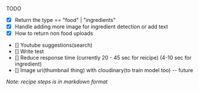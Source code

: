 TODO

- [x] Return the type == "food" | "ingredients"
- [x] Handle adding more image for ingredient detection or add text
- [x] How to return non food uploads
- [] Youtube suggestions(search)
- [] Write test
- [] Reduce response time (currently 20 - 45 sec for reicipe) (4-10 sec for ingredient)
- [] Image uri(thumbnail thing) with cloudinary(to train model too) -- future

_Note: recipe steps is in markdown format_
